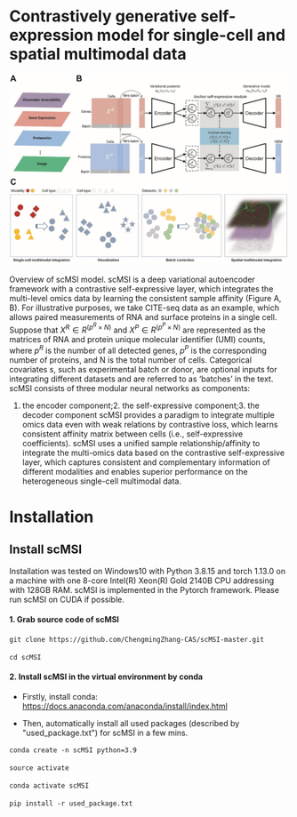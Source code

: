 # Contrastively generative self-expression model for single-cell and spatial multimodal data
![image](/Utilities/scMSI_overview.jpg)

Overview of scMSI model. scMSI is a deep variational autoencoder framework with a contrastive self-expressive layer, which integrates the multi-level omics data by learning the consistent sample affinity (Figure A, B). For illustrative purposes, we take CITE-seq data as an example, which allows paired measurements of RNA and surface proteins in a single cell. Suppose that $X^R∈R^(p^R×N)$ and $X^P∈R^(p^P×N)$ are represented as the matrices of RNA and protein unique molecular identifier (UMI) counts, where $p^R$ is the number of all detected genes, $p^P$ is the corresponding number of proteins, and N is the total number of cells. Categorical covariates s, such as experimental batch or donor, are optional inputs for integrating different datasets and are referred to as ‘batches’ in the text.
scMSI consists of three modular neural networks as components:
1. the encoder component;2. the self-expressive component;3. the decoder component
scMSI provides a paradigm to integrate multiple omics data even with weak relations by contrastive loss, which learns consistent affinity matrix between cells (i.e., self-expressive coefficients). scMSI uses a unified sample relationship/affinity to integrate the multi-omics data based on the contrastive self-expressive layer, which captures consistent and complementary information of different modalities and enables superior performance on the heterogeneous single-cell multimodal data.

# Installation

## Install scMSI

Installation was tested on Windows10 with Python 3.8.15 and torch 1.13.0 on a machine with one 8-core Intel(R) Xeon(R) Gold 2140B CPU addressing with 128GB RAM.
 scMSI is implemented in the Pytorch framework. Please run scMSI on CUDA if possible.

#### 1. Grab source code of scMSI

```
git clone https://github.com/ChengmingZhang-CAS/scMSI-master.git

cd scMSI
```

#### 2. Install scMSI in the virtual environment by conda

* Firstly, install conda: https://docs.anaconda.com/anaconda/install/index.html

* Then, automatically install all used packages (described by "used_package.txt") for scMSI in a few mins.

```
conda create -n scMSI python=3.9

source activate

conda activate scMSI

pip install -r used_package.txt
```
